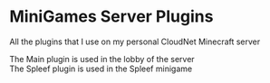 # MiniGames Server Plugins
 All the plugins that I use on my personal CloudNet Minecraft server

The Main plugin is used in the lobby of the server  
The Spleef plugin is used in the Spleef minigame
